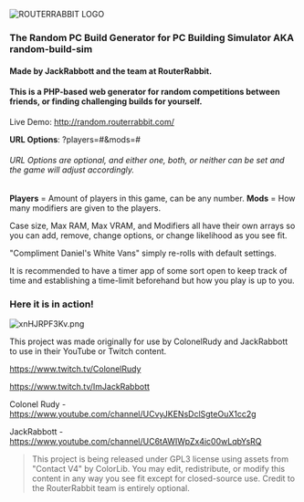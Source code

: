 ![ROUTERRABBIT LOGO](https://i.imgur.com/Yq6EX4X.png)
### The Random PC Build Generator for PC Building Simulator AKA random-build-sim
#### Made by JackRabbott and the team at RouterRabbit.

#### This is a PHP-based web generator for random competitions between friends, or finding challenging builds for yourself.

Live Demo: http://random.routerrabbit.com/




**URL Options**: ?players=#&mods=# 
######  URL Options are optional, and either one, both, or neither can be set and the game will adjust accordingly.
**Players** = Amount of players in this game, can be any number.
**Mods** = How many modifiers are given to the players.



Case size, Max RAM, Max VRAM, and Modifiers all have their own arrays so you can add, remove, change options, or change likelihood as you see fit. 



"Compliment Daniel's White Vans" simply re-rolls with default settings.



It is recommended to have a timer app of some sort open to keep track of time and establishing a time-limit beforehand but how you play is up to you.



### Here it is in action!
![xnHJRPF3Kv.png](https://i.imgur.com/odUPr89.png)



This project was made originally for use by ColonelRudy and JackRabbott to use in their YouTube or Twitch content.

https://www.twitch.tv/ColonelRudy 

https://www.twitch.tv/ImJackRabbott

Colonel Rudy - https://www.youtube.com/channel/UCvyJKENsDclSgteOuX1cc2g

JackRabbott - https://www.youtube.com/channel/UC6tAWIWpZx4ic00wLqbYsRQ



>This project is being released under GPL3 license using assets from "Contact V4" by ColorLib. You may edit, redistribute, or modify this content in any way you see fit except for closed-source use. Credit to the RouterRabbit team is entirely optional. 
